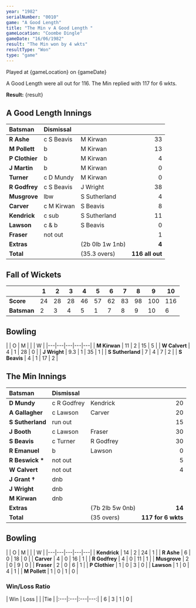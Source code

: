 ```yaml
---
year: "1982"
serialNumber: "0010"
game: "A Good Length"
title: "The Min v A Good Length "
gameLocation: "Coombe Dingle"
gameDate: "16/06/1982"
result: "The Min won by 4 wkts"
resultType: "Won"
type: "game"
---
```


Played at {gameLocation} on {gameDate}

A Good Length were all out for 116. The Min replied with 117 for 6 wkts.

**Result:** {result}

## A Good Length Innings

| Batsman | Dismissal |  |  |
|:---|:---|---|---:|
| **R Ashe** | c S Beavis | M Kirwan | 33 |
| **M Pollett** | b | M Kirwan | 13 |
| **P Clothier** | b | M Kirwan | 4 |
| **J Martin** | b | M Kirwan | 0 |
| **Turner** | c D Mundy | M Kirwan | 0 |
| **R Godfrey** | c S Beavis | J Wright | 38 |
| **Musgrove** | lbw | S Sutherland | 4 |
| **Carver** | c M Kirwan | S Beavis | 8 |
| **Kendrick** | c sub | S Sutherland | 11 |
| **Lawson** | c & b | S Beavis | 0 |
| **Fraser** | not out | | 1 |
| **Extras** | | (2b 0lb 1w 1nb) | **4** |
| **Total** | | (35.3 overs) | **116 all out** |

## Fall of Wickets

| | 1 | 2 | 3 | 4 | 5 | 6 | 7 | 8 | 9 | 10 |
|---|---|---|---|---|---|---|---|---|---|---|
| **Score** | 24 | 28 | 28 | 46 | 57 | 62 | 83 | 98 | 100 | 116 |
| **Batsman** | 2 | 3 | 4 | 5 | 1 | 7 | 8 | 9 | 10 | 6 |

## Bowling

| | O | M |  |  | W |
|---|---|---|---|---|
| **M Kirwan** | 11 | 2 | 15 | 5 |
| **W Calvert** | 4 | 1 | 28 | 0 |
| **J Wright** | 9.3 | 1 | 35 | 1 |
| **S Sutherland** | 7 | 4 | 7 | 2 |
| **S Beavis** | 4 | 1 | 17 | 2 |

## The Min Innings

| Batsman | Dismissal |  |  |
|:---|:---|---|---:|
| **D Mundy** | c R Godfrey | Kendrick | 20 |
| **A Gallagher** | c Lawson | Carver | 20 |
| **S Sutherland** | run out | | 15 |
| **J Booth** | c Lawson | Fraser | 30 |
| **S Beavis** | c Turner | R Godfrey | 30 |
| **R Emanuel** | b | Lawson | 0 |
| **R Beswick &#42;** | not out | | 5 |
| **W Calvert** | not out | | 4 |
| **J Grant &#8224;** | dnb | | |
| **J Wright** | dnb | | |
| **M Kirwan** | dnb | | |
| **Extras** | | (7b 2lb 5w 0nb) | **14** |
| **Total** | | (35 overs) | **117 for 6 wkts** |

## Bowling

| | O | M |  |  | W |
|---|---|---|---|---|
| **Kendrick** | 14 | 2 | 24 | 1 |
| **R Ashe** | 6 | 0 | 18 | 0 |
| **Carver** | 4 | 0 | 16 | 1 |
| **R Godfrey** | 4 | 0 | 11 | 1 |
| **Musgrove** | 2 | 0 | 9 | 0 |
| **Fraser** | 2 | 0 | 6 | 1 |
| **P Clothier** | 1 | 0 | 3 | 0 |
| **Lawson** | 1 | 0 | 4 | 1 |
| **M Pollett** | 1 | 0 | 1 | 0 |

### Win/Loss Ratio

| Win | Loss |  |  |Tie |
|:---|:---|:---|---:|
| 6 | 3 | 1 | 0 |